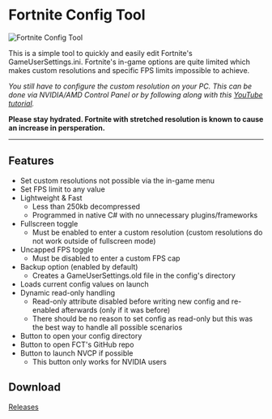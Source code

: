 # Fortnite Config Tool

![Fortnite Config Tool](https://i.imgur.com/Rkylkac.png)

This is a simple tool to quickly and easily edit Fortnite's GameUserSettings.ini. Fortnite's in-game options are quite limited which makes custom resolutions and specific FPS limits impossible to achieve.

*You still have to configure the custom resolution on your PC. This can be done via NVIDIA/AMD Control Panel or by following along with this [YouTube tutorial](https://www.youtube.com/watch?v=YO4a-yV073o).*

**Please stay hydrated. Fortnite with stretched resolution is known to cause an increase in persperation.**

****

## Features

* Set custom resolutions not possible via the in-game menu
* Set FPS limit to any value
* Lightweight & Fast
  * Less than 250kb decompressed
  * Programmed in native C# with no unnecessary plugins/frameworks
* Fullscreen toggle
  * Must be enabled to enter a custom resolution (custom resolutions do not work outside of fullscreen mode)
* Uncapped FPS toggle
  * Must be disabled to enter a custom FPS cap
* Backup option (enabled by default)
  * Creates a GameUserSettings.old file in the config's directory
* Loads current config values on launch
* Dynamic read-only handling
  * Read-only attribute disabled before writing new config and re-enabled afterwards (only if it was before)
  * There should be no reason to set config as read-only but this was the best way to handle all possible scenarios
* Button to open your config directory
* Button to open FCT's GitHub repo
* Button to launch NVCP if possible
  * This button only works for NVIDIA users

## Download
[Releases](https://github.com/TakoidGit/FortniteConfigTool/releases)
